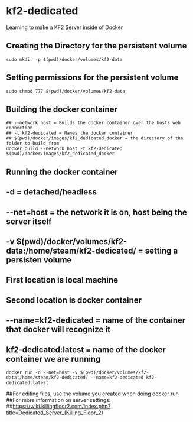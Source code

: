 # kf2-dedicated
Learning to make a KF2 Server inside of Docker

## Creating the Directory for the persistent volume
    sudo mkdir -p $(pwd)/docker/volumes/kf2-data

## Setting permissions for the persistent volume
    sudo chmod 777 $(pwd)/docker/volumes/kf2-data

## Building the docker container
    ## --network host = Builds the docker container over the hosts web connection
    ## -t kf2-dedicated = Names the docker container
    ## $(pwd)/docker/images/kf2_dedicated_docker = the directory of the folder to build from
    docker build --network host -t kf2-dedicated $(pwd)/docker/images/kf2_dedicated_docker

## Running the docker container
## -d = detached/headless
## --net=host = the network it is on, host being the server itself
## -v $(pwd)/docker/volumes/kf2-data:/home/steam/kf2-dedicated/ = setting a persisten volume
## First location is local machine
## Second location is docker container
## --name=kf2-dedicated = name of the container that docker will recognize it
## kf2-dedicated:latest = name of the docker container we are running
    docker run -d --net=host -v $(pwd)/docker/volumes/kf2-data:/home/steam/kf2-dedicated/ --name=kf2-dedicated kf2-dedicated:latest

##For editing files, use the volume you created when doing docker run
##For more information on server settings:
    ##https://wiki.killingfloor2.com/index.php?title=Dedicated_Server_(Killing_Floor_2)
